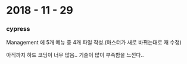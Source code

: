 # 2018 - 11 - 29



### cypress
Management 에 5개 메뉴 중 4개 파일 작성.(마스터가 새로 바뀌는대로 재 수정)

아직까지 하드 코딩이 너무 많음.. 기술이 많이 부족함을 느낀다..
